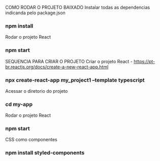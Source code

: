 COMO RODAR O PROJETO BAIXADO
Instalar todas as dependencias indicanda pelo package.json
### npm install

Rodar o projeto React
### npm start

SEQUENCIA PARA CRIAR O PROJETO
Criar o projeto React - https://pt-br.reactjs.org/docs/create-a-new-react-app.html
### npx create-react-app my_project1 –template typescript

Acessar o diretorio do projeto
### cd my-app

Rodar o projeto React
### npm start

CSS como componentes
### npm install styled-components